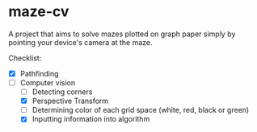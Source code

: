 # maze-cv
A project that aims to solve mazes plotted on graph paper simply by pointing your device's camera at the maze.


Checklist:

- [x] Pathfinding
- [ ] Computer vision
    - [ ] Detecting corners
    - [x] Perspective Transform
    - [ ] Determining color of each grid space (white, red, black or green)
    - [x] Inputting information into algorithm
